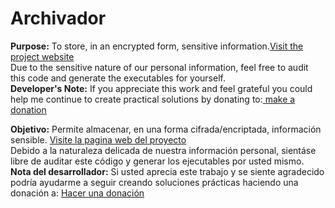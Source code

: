 # Archivador
<b>Purpose:</b> To store, in an encrypted form, sensitive information.<a href="https://projectsypg.mozello.es/productos/archivador/">Visit the project website</a><br>
Due to the sensitive nature of our personal information, feel free to audit this code and generate the executables for yourself.<br> 
<b>Developer's Note:</b> If you appreciate this work and feel grateful you could help me continue to create practical solutions by donating to:<a href="https://paypal.me/Yorpg?locale.x=es_ES" target="_blank"> make a donation</a>

<b>Objetivo:</b> Permite almacenar, en una forma cifrada/encriptada, información sensible. <a href="https://projectsypg.mozello.es/productos/archivador/">Visite la pagina web del proyecto</a><br>
Debido a la naturaleza delicada de nuestra información personal, sientáse libre de auditar este código y generar los ejecutables por usted mismo.<br> 
<b>Nota del desarrollador:</b> Si usted aprecia este trabajo y se siente agradecido podría ayudarme a seguir creando soluciones prácticas haciendo una donación a: <a href="https://paypal.me/Yorpg?locale.x=es_ES" target="_blank"> Hacer una donación</a>
